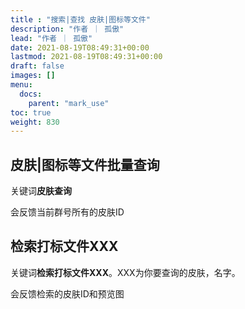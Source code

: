 ```yaml
---
title : "搜索|查找 皮肤|图标等文件"
description: "作者 ｜ 孤傲"
lead: "作者 ｜ 孤傲"
date: 2021-08-19T08:49:31+00:00
lastmod: 2021-08-19T08:49:31+00:00
draft: false 
images: []
menu:
  docs:
    parent: "mark_use"
toc: true
weight: 830
---
```


## 皮肤|图标等文件批量查询

关键词**皮肤查询**

会反馈当前群号所有的皮肤ID

## 检索打标文件XXX

关键词**检索打标文件XXX**。XXX为你要查询的皮肤，名字。

会反馈检索的皮肤ID和预览图
